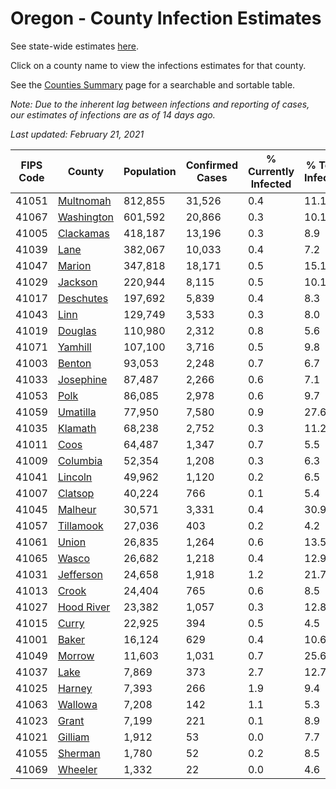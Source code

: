 # Oregon - County Infection Estimates

See state-wide estimates [here](/infections/us-or).

Click on a county name to view the infections estimates for that county.

See the [Counties Summary](/infections/summary-counties) page for a searchable and sortable table.

*Note: Due to the inherent lag between infections and reporting of cases, our estimates of infections are as of 14 days ago.*

*Last updated: February 21, 2021*

|   FIPS Code |                   County |   Population |   Confirmed Cases |   % Currently Infected |   % Total Infected |
|-------------|--------------------------|--------------|-------------------|------------------------|--------------------|
|       41051 |   [Multnomah](multnomah) |      812,855 |            31,526 |                    0.4 |               11.1 |
|       41067 | [Washington](washington) |      601,592 |            20,866 |                    0.3 |               10.1 |
|       41005 |   [Clackamas](clackamas) |      418,187 |            13,196 |                    0.3 |                8.9 |
|       41039 |             [Lane](lane) |      382,067 |            10,033 |                    0.4 |                7.2 |
|       41047 |         [Marion](marion) |      347,818 |            18,171 |                    0.5 |               15.1 |
|       41029 |       [Jackson](jackson) |      220,944 |             8,115 |                    0.5 |               10.1 |
|       41017 |   [Deschutes](deschutes) |      197,692 |             5,839 |                    0.4 |                8.3 |
|       41043 |             [Linn](linn) |      129,749 |             3,533 |                    0.3 |                8.0 |
|       41019 |       [Douglas](douglas) |      110,980 |             2,312 |                    0.8 |                5.6 |
|       41071 |       [Yamhill](yamhill) |      107,100 |             3,716 |                    0.5 |                9.8 |
|       41003 |         [Benton](benton) |       93,053 |             2,248 |                    0.7 |                6.7 |
|       41033 |   [Josephine](josephine) |       87,487 |             2,266 |                    0.6 |                7.1 |
|       41053 |             [Polk](polk) |       86,085 |             2,978 |                    0.6 |                9.7 |
|       41059 |     [Umatilla](umatilla) |       77,950 |             7,580 |                    0.9 |               27.6 |
|       41035 |       [Klamath](klamath) |       68,238 |             2,752 |                    0.3 |               11.2 |
|       41011 |             [Coos](coos) |       64,487 |             1,347 |                    0.7 |                5.5 |
|       41009 |     [Columbia](columbia) |       52,354 |             1,208 |                    0.3 |                6.3 |
|       41041 |       [Lincoln](lincoln) |       49,962 |             1,120 |                    0.2 |                6.5 |
|       41007 |       [Clatsop](clatsop) |       40,224 |               766 |                    0.1 |                5.4 |
|       41045 |       [Malheur](malheur) |       30,571 |             3,331 |                    0.4 |               30.9 |
|       41057 |   [Tillamook](tillamook) |       27,036 |               403 |                    0.2 |                4.2 |
|       41061 |           [Union](union) |       26,835 |             1,264 |                    0.6 |               13.5 |
|       41065 |           [Wasco](wasco) |       26,682 |             1,218 |                    0.4 |               12.9 |
|       41031 |   [Jefferson](jefferson) |       24,658 |             1,918 |                    1.2 |               21.7 |
|       41013 |           [Crook](crook) |       24,404 |               765 |                    0.6 |                8.5 |
|       41027 | [Hood River](hood-river) |       23,382 |             1,057 |                    0.3 |               12.8 |
|       41015 |           [Curry](curry) |       22,925 |               394 |                    0.5 |                4.5 |
|       41001 |           [Baker](baker) |       16,124 |               629 |                    0.4 |               10.6 |
|       41049 |         [Morrow](morrow) |       11,603 |             1,031 |                    0.7 |               25.6 |
|       41037 |             [Lake](lake) |        7,869 |               373 |                    2.7 |               12.7 |
|       41025 |         [Harney](harney) |        7,393 |               266 |                    1.9 |                9.4 |
|       41063 |       [Wallowa](wallowa) |        7,208 |               142 |                    1.1 |                5.3 |
|       41023 |           [Grant](grant) |        7,199 |               221 |                    0.1 |                8.9 |
|       41021 |       [Gilliam](gilliam) |        1,912 |                53 |                    0.0 |                7.7 |
|       41055 |       [Sherman](sherman) |        1,780 |                52 |                    0.2 |                8.5 |
|       41069 |       [Wheeler](wheeler) |        1,332 |                22 |                    0.0 |                4.6 |